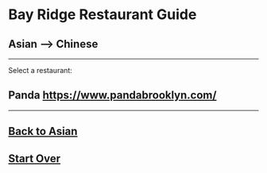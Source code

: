 # Bay Ridge Restaurant Guide
## Asian --> Chinese
---
Select a restaurant:
## Panda https://www.pandabrooklyn.com/
---
## [Back to Asian](../asian.md)
## [Start Over](../../home.md)
